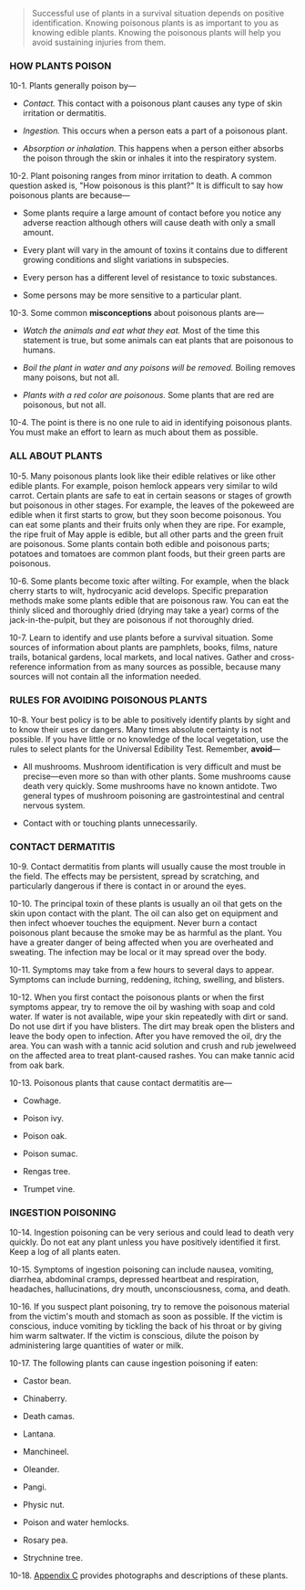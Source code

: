 > Successful use of plants in a survival situation depends on positive identification. Knowing poisonous plants is as important to you as knowing edible plants. Knowing the poisonous plants will help you avoid sustaining injuries from them.

### HOW PLANTS POISON

10-1\. Plants generally poison by—

*   _Contact._ This contact with a poisonous plant causes any type of skin irritation or dermatitis.

*   _Ingestion._ This occurs when a person eats a part of a poisonous plant.

*   _Absorption or inhalation._ This happens when a person either absorbs the poison through the skin or inhales it into the respiratory system.

10-2\. Plant poisoning ranges from minor irritation to death. A common question asked is, "How poisonous is this plant?" It is difficult to say how poisonous plants are because—

*   Some plants require a large amount of contact before you notice any adverse reaction although others will cause death with only a small amount.

*   Every plant will vary in the amount of toxins it contains due to different growing conditions and slight variations in subspecies.

*   Every person has a different level of resistance to toxic substances.

*   Some persons may be more sensitive to a particular plant.

10-3\. Some common **misconceptions** about poisonous plants are—

*   _Watch the animals and eat what they eat._ Most of the time this statement is true, but some animals can eat plants that are poisonous to humans.

*   _Boil the plant in water and any poisons will be removed._ Boiling removes many poisons, but not all.

*   _Plants with a red color are poisonous._ Some plants that are red are poisonous, but not all.

10-4\. The point is there is no one rule to aid in identifying poisonous plants. You must make an effort to learn as much about them as possible.

### ALL ABOUT PLANTS

10-5\. Many poisonous plants look like their edible relatives or like other edible plants. For example, poison hemlock appears very similar to wild carrot. Certain plants are safe to eat in certain seasons or stages of growth but poisonous in other stages. For example, the leaves of the pokeweed are edible when it first starts to grow, but they soon become poisonous. You can eat some plants and their fruits only when they are ripe. For example, the ripe fruit of May apple is edible, but all other parts and the green fruit are poisonous. Some plants contain both edible and poisonous parts; potatoes and tomatoes are common plant foods, but their green parts are poisonous.

10-6\. Some plants become toxic after wilting. For example, when the black cherry starts to wilt, hydrocyanic acid develops. Specific preparation methods make some plants edible that are poisonous raw. You can eat the thinly sliced and thoroughly dried (drying may take a year) corms of the jack-in-the-pulpit, but they are poisonous if not thoroughly dried.

10-7\. Learn to identify and use plants before a survival situation. Some sources of information about plants are pamphlets, books, films, nature trails, botanical gardens, local markets, and local natives. Gather and cross-reference information from as many sources as possible, because many sources will not contain all the information needed.

### RULES FOR AVOIDING POISONOUS PLANTS

10-8\. Your best policy is to be able to positively identify plants by sight and to know their uses or dangers. Many times absolute certainty is not possible. If you have little or no knowledge of the local vegetation, use the rules to select plants for the Universal Edibility Test. Remember, **avoid**—

*   All mushrooms. Mushroom identification is very difficult and must be precise—even more so than with other plants. Some mushrooms cause death very quickly. Some mushrooms have no known antidote. Two general types of mushroom poisoning are gastrointestinal and central nervous system.

*   Contact with or touching plants unnecessarily.

### CONTACT DERMATITIS

10-9\. Contact dermatitis from plants will usually cause the most trouble in the field. The effects may be persistent, spread by scratching, and particularly dangerous if there is contact in or around the eyes.

10-10\. The principal toxin of these plants is usually an oil that gets on the skin upon contact with the plant. The oil can also get on equipment and then infect whoever touches the equipment. Never burn a contact poisonous plant because the smoke may be as harmful as the plant. You have a greater danger of being affected when you are overheated and sweating. The infection may be local or it may spread over the body.

10-11\. Symptoms may take from a few hours to several days to appear. Symptoms can include burning, reddening, itching, swelling, and blisters.

10-12\. When you first contact the poisonous plants or when the first symptoms appear, try to remove the oil by washing with soap and cold water. If water is not available, wipe your skin repeatedly with dirt or sand. Do not use dirt if you have blisters. The dirt may break open the blisters and leave the body open to infection. After you have removed the oil, dry the area. You can wash with a tannic acid solution and crush and rub jewelweed on the affected area to treat plant-caused rashes. You can make tannic acid from oak bark.

10-13\. Poisonous plants that cause contact dermatitis are—

*   Cowhage.

*   Poison ivy.

*   Poison oak.

*   Poison sumac.

*   Rengas tree.

*   Trumpet vine.

### INGESTION POISONING

10-14\. Ingestion poisoning can be very serious and could lead to death very quickly. Do not eat any plant unless you have positively identified it first. Keep a log of all plants eaten.

10-15\. Symptoms of ingestion poisoning can include nausea, vomiting, diarrhea, abdominal cramps, depressed heartbeat and respiration, headaches, hallucinations, dry mouth, unconsciousness, coma, and death.

10-16\. If you suspect plant poisoning, try to remove the poisonous material from the victim's mouth and stomach as soon as possible. If the victim is conscious, induce vomiting by tickling the back of his throat or by giving him warm saltwater. If the victim is conscious, dilute the poison by administering large quantities of water or milk.

10-17\. The following plants can cause ingestion poisoning if eaten:

*   Castor bean.

*   Chinaberry.

*   Death camas.

*   Lantana.

*   Manchineel.

*   Oleander.

*   Pangi.

*   Physic nut.

*   Poison and water hemlocks.

*   Rosary pea.

*   Strychnine tree.

10-18\. [Appendix C](c) provides photographs and descriptions of these plants.
